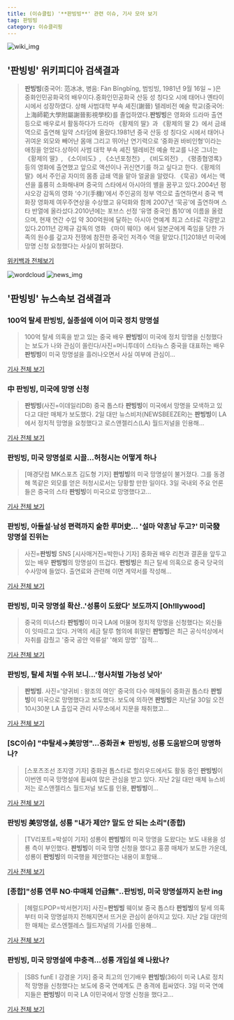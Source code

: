 ```yaml
---
title: (이슈클립) '**판빙빙**' 관련 이슈, 기사 모아 보기
tag: 판빙빙
category: 이슈클리핑
---
```

![wiki_img](https://user-images.githubusercontent.com/42597476/44503234-41136a80-a6d0-11e8-9071-6fc6418eafe4.png)
## **'**판빙빙**'** 위키피디아 검색결과
>**판빙빙**(중국어: 范冰冰, 병음: Fàn Bīngbīng, 범빙빙, 1981년 9월 16일 ~ )은 중화인민공화국의 배우이다.중화인민공화국 산둥 성 칭다오 시에 태어나 옌타이 시에서 성장하였다. 상해 사범대학 부속 셰진(謝晉) 텔레비전 예술 학교(중국어: 上海師範大學附屬謝晉影視學校)를 졸업하였다.**판빙빙**은 영화와 드라마 출연 등으로 배우로서 활동하다가 드라마 《황제의 딸》과 《황제의 딸 2》에서 금쇄 역으로 출연해 일약 스타덤에 올랐다.1981년 중국 산둥 성 칭다오 시에서 태어나 귀여운 외모와 빼어난 몸매 그리고 뛰어난 연기력으로 ‘중화권 바비인형’이라는 애칭을 얻었다.상하이 사범 대학 부속 셰진 텔레비전 예술 학교를 나온 그녀는 《황제의 딸》, 《소이비도》, 《소년포청천》, 《비도외전》, 《평종협영록》 등의 영화에 출연했고 앞으로 액션이나 귀신연기를 하고 싶다고 한다.《황제의 딸》에서 주인공 자미의 몸종 금쇄 역을 맡아 얼굴을 알렸다. 《묵공》에서는 액션을 훌륭히 소화해내며 중국의 스타에서 아시아의 별을 꿈꾸고 있다.2004년 펑샤오강 감독의 영화 ‘수기(手機)’에서 주인공의 정부 역으로 출연하면서 중국 백화장 영화제 여우주연상을 수상했고 유덕화와 함께 2007년 ‘묵공’에 출연하며 스타 반열에 올라섰다.2010년에는 포브스 선정 ‘유명 중국인 톱10’에 이름을 올렸으며, 현재 연간 수입 약 300억원에 달하는 아시아 연예계 최고 스타로 각광받고 있다.2011년 강제규 감독의 영화 《마이 웨이》에서 일본군에게 죽임을 당한 가족의 원수를 갚고자 전쟁에 참전한 중국인 저격수 역을 맡았다.[1]2018년 미국에 망명 신청 요청했다는 사실이 밝혀졌다.

<a href="https://ko.wikipedia.org/wiki/판빙빙" target="_blank">위키백과 전체보기</a>

![wordcloud](https://s3.ap-northeast-2.amazonaws.com/lyrics101-wordcloud/2018-09-03-1535948091.png)
![news_img](https://user-images.githubusercontent.com/42597476/44507050-1206f400-a6e4-11e8-8d98-7ffbfebb353f.png)
## **'**판빙빙**'** 뉴스속보 검색결과
### 100억 탈세 **판빙빙**, 실종설에 이어 미국 정치 망명설

>100억 탈세 의혹을 받고 있는 중국 배우 **판빙빙**이 미국에 정치 망명을 신청했다는 보도가 나와 관심이 쏠린다/사진=머니투데이 스타뉴스 중국을 대표하는 배우 **판빙빙**이 미국 망명설을 흘러나오면서 사실 여부에 관심이...

<a href="http://star.mt.co.kr/stview.php?no=2018090308240564541" target="_blank">기사 전체 보기</a>

### 中 **판빙빙**, 미국에 망명 신청

>**판빙빙**(사진=이데일리DB) 중국 톱스타 **판빙빙**이 미국에서 망명을 모색하고 있다고 대만 매체가 보도했다. 2일 대만 뉴스비저(NEWSBEEZER)는 **판빙빙**이 LA에서 정치적 망명을 요청했다고 로스앤젤리스(LA) 월드저널을 인용해...

<a href="http://starin.edaily.co.kr/news/newspath.asp?newsid=01092246619336512" target="_blank">기사 전체 보기</a>

### **판빙빙**, 미국 망명설로 시끌…허청시는 어떻게 하나

>[매경닷컴 MK스포츠 김도형 기자] **판빙빙**의 미국 망명설이 불거졌다. 그를 동경해 똑같은 외모를 얻은 허청시로서는 당황할 만한 일이다. 3일 국내외 주요 언론들은 중국의 스타 **판빙빙**이 미국으로 망명했다고...

<a href="http://sports.mk.co.kr/view.php?year=2018&no=553322" target="_blank">기사 전체 보기</a>

### **판빙빙**, 아들설·남성 편력까지 숱한 루머史… '설마 약혼남 두고?' 미국發 망명설 진위는

>사진=**판빙빙** SNS [시사매거진=박한나 기자] 중화권 배우 리천과 결혼을 앞두고 있는 배우 **판빙빙**의 망명설이 뜨겁다. **판빙빙**은 최근 탈세 의혹으로 중국 당국의 수사망에 들었다. 출연료와 관련해 이면 계약서를 작성해...

<a href="http://www.sisamagazine.co.kr/news/articleView.html?idxno=142565" target="_blank">기사 전체 보기</a>

### **판빙빙**, 미국 망명설 확산..'성룡이 도왔다' 보도까지 [Oh!llywood]

>중국의 미녀스타 **판빙빙**이 미국 LA에 머물며 정치적 망명을 신청했다는 외신들이 잇따르고 있다. 거액의 세금 탈루 혐의에 휘말린 **판빙빙**은 최근 공식석상에서 자취를 감췄고 '중국 공안 억류설' '해외 망명' '잠적...

<a href="http://www.osen.co.kr/article/G1110980949" target="_blank">기사 전체 보기</a>

### **판빙빙**, 탈세 처벌 수위 보니…'형사처벌 가능성 낮아'

>**판빙빙**. 사진='양귀비 : 왕조의 여인' 중국의 다수 매체들이 중화권 톱스타 **판빙빙**이 미국으로 망명했다고 보도했다.      보도에 의하면 **판빙빙**은 지난달 30일 오전 10시30분 LA 출입국 관리 사무소에서 지문을 채취했고...

<a href="http://news20.busan.com/controller/newsController.jsp?newsId=20180903000010" target="_blank">기사 전체 보기</a>

### [SC이슈] "中탈세→美망명"…중화권★ **판빙빙**, 성룡 도움받으며 망명하나?

>[스포츠조선 조지영 기자] 중화권 톱스타로 할리우드에서도 활동 중인 **판빙빙**이 이번엔 미국 망명설에 휩싸여 많은 관심을 받고 있다. 지난 2일 대만 매체 뉴스비저는 로스앤젤리스 월드저널 보도를 인용, **판빙빙**이...

<a href="http://sports.chosun.com/news/ntype.htm?id=201809040100018480001287&servicedate=20180903" target="_blank">기사 전체 보기</a>

### **판빙빙** 美망명설, 성룡 "내가 제안? 말도 안 되는 소리"(종합)

>[TV리포트=박설이 기자] 성룡이 **판빙빙**의 미국 망명을 도왔다는 보도 내용을 성룡 측이 부인했다. **판빙빙**이 미국 망명 신청을 했다고 홍콩 매체가 보도한 가운데, 성룡이 **판빙빙**의 미국행을 제안했다는 내용이 포함돼...

<a href="http://www.tvreport.co.kr/?c=news&m=newsview&idx=1077907" target="_blank">기사 전체 보기</a>

### [종합]"성룡 연루 NO·中매체 언급無"‥**판빙빙**, 미국 망명설까지 논란 ing

>[헤럴드POP=박서현기자] 사진=**판빙빙** 웨이보 중국 톱스타 **판빙빙**의 탈세 의혹부터 미국 망명설까지 전해지면서 뜨거운 관심이 쏟아지고 있다. 지난 2일 대만의 한 매체는 로스엔젤레스 월드저널의 기사를 인용해...

<a href="http://biz.heraldcorp.com/view.php?ud=201809031207387947776_1" target="_blank">기사 전체 보기</a>

### **판빙빙**, 미국 망명설에 中충격…성룡 개입설 왜 나왔나?

>[SBS funE l 강경윤 기자] 중국 최고의 인기배우 **판빙빙**(36)이 미국 LA로 정치적 망명을 신청했다는 보도에 중국 연예계도 큰 충격에 휩싸였다. 3일 미국 연예지들은 **판빙빙**이 미국 LA 이민국에서 망명 신청을 했다고...

<a href="http://sbsfune.sbs.co.kr/news/news_content.jsp?article_id=E10009195866" target="_blank">기사 전체 보기</a>


